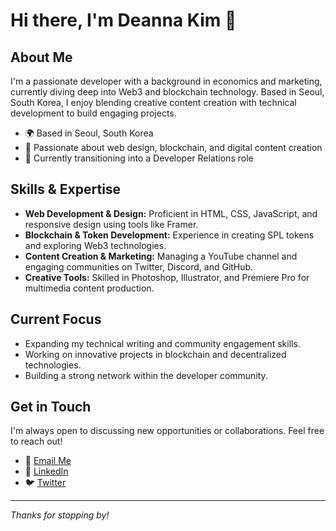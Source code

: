 # Hi there, I'm Deanna Kim 👋

## About Me
I'm a passionate developer with a background in economics and marketing, currently diving deep into Web3 and blockchain technology. Based in Seoul, South Korea, I enjoy blending creative content creation with technical development to build engaging projects.

- 🌍 Based in Seoul, South Korea
- 🎨 Passionate about web design, blockchain, and digital content creation
- 🚀 Currently transitioning into a Developer Relations role

## Skills & Expertise
- **Web Development & Design:** Proficient in HTML, CSS, JavaScript, and responsive design using tools like Framer.
- **Blockchain & Token Development:** Experience in creating SPL tokens and exploring Web3 technologies.
- **Content Creation & Marketing:** Managing a YouTube channel and engaging communities on Twitter, Discord, and GitHub.
- **Creative Tools:** Skilled in Photoshop, Illustrator, and Premiere Pro for multimedia content production.

## Current Focus
- Expanding my technical writing and community engagement skills.
- Working on innovative projects in blockchain and decentralized technologies.
- Building a strong network within the developer community.

## Get in Touch
I'm always open to discussing new opportunities or collaborations. Feel free to reach out!
- 📧 [Email Me](mailto:mamllechat11@gmail.com)
- 💼 [LinkedIn](https://www.linkedin.com/in/deannak)
- 🐦 [Twitter](https://x.com/buildlogics)

---

*Thanks for stopping by!*
